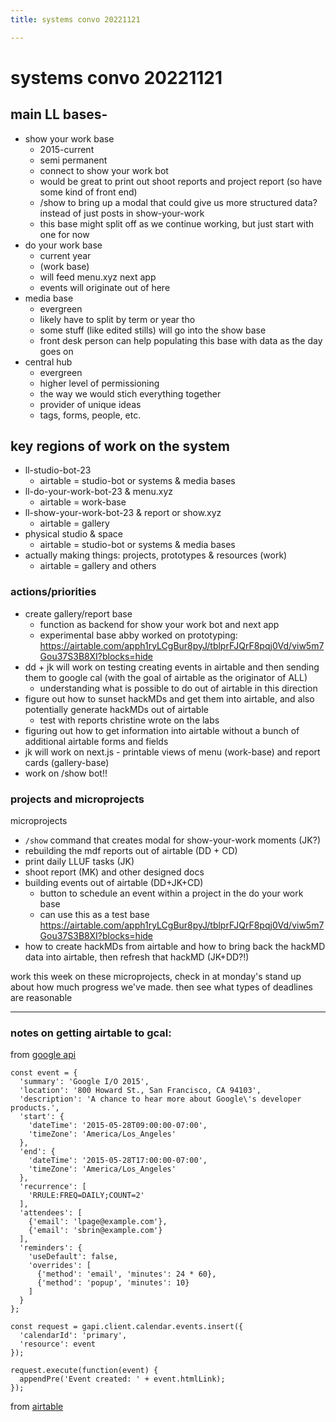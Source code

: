 ```yaml
---
title: systems convo 20221121

---
```


# systems convo 20221121

## main LL bases-
* show your work base
    * 2015-current
    * semi permanent 
    * connect to show your work bot
    * would be great to print out shoot reports and project report (so have some kind of front end)
    * /show to bring up a modal that could give us more structured data? instead of just posts in show-your-work
    * this base might split off as we continue working, but just start with one for now
* do your work base
    * current year
    * (work base)
    * will feed menu.xyz next app
    * events will originate out of here
* media base
    * evergreen
    * likely have to split by term or year tho
    * some stuff (like edited stills) will go into the show base
    * front desk person can help populating this base with data as the day goes on
* central hub
    * evergreen
    * higher level of permissioning
    * the way we would stich everything together
    * provider of unique ideas
    * tags, forms, people, etc.

## key regions of work on the system

- ll-studio-bot-23
    - airtable = studio-bot or systems & media bases
- ll-do-your-work-bot-23 & menu.xyz
    - airtable = work-base
- ll-show-your-work-bot-23 & report or show.xyz
    - airtable = gallery
- physical studio & space
    - airtable = studio-bot or systems  & media bases
- actually making things: projects, prototypes & resources (work)
    - airtable = gallery and others


### actions/priorities
* create gallery/report base
    * function as backend for show your work bot and next app
    * experimental base abby worked on prototyping: https://airtable.com/apph1ryLCgBur8pyJ/tblprFJQrF8pqj0Vd/viw5m7Gou37S3B8XI?blocks=hide
* dd + jk will work on testing creating events in airtable and then sending them to google cal (with the goal of airtable as the originator of ALL)
    * understanding what is possible to do out of airtable in this direction
* figure out how to sunset hackMDs and get them into airtable, and also potentially generate hackMDs out of airtable 
    * test with reports christine wrote on the labs
* figuring out how to get information into airtable without a bunch of additional airtable forms and fields
* jk will work on next.js - printable views of menu (work-base) and report cards (gallery-base)
* work on /show bot!!

### projects and microprojects

microprojects
* `/show` command that creates modal for show-your-work moments (JK?)
* rebuilding the mdf reports out of airtable (DD + CD)
* print daily LLUF tasks (JK)
* shoot report (MK) and other designed docs
* building events out of airtable (DD+JK+CD)
    * button to schedule an event within a project in the do your work base
    * can use this as a test base https://airtable.com/apph1ryLCgBur8pyJ/tblprFJQrF8pqj0Vd/viw5m7Gou37S3B8XI?blocks=hide
* how to create hackMDs from airtable and how to bring back the hackMD data into airtable, then refresh that hackMD (JK+DD?!)

work this week on these microprojects, check in at monday's stand up about how much progress we've made. then see what types of deadlines are reasonable


---
### notes on getting airtable to gcal:

from [google api](https://developers.google.com/calendar/api/guides/create-events#javascript)
```
const event = {
  'summary': 'Google I/O 2015',
  'location': '800 Howard St., San Francisco, CA 94103',
  'description': 'A chance to hear more about Google\'s developer products.',
  'start': {
    'dateTime': '2015-05-28T09:00:00-07:00',
    'timeZone': 'America/Los_Angeles'
  },
  'end': {
    'dateTime': '2015-05-28T17:00:00-07:00',
    'timeZone': 'America/Los_Angeles'
  },
  'recurrence': [
    'RRULE:FREQ=DAILY;COUNT=2'
  ],
  'attendees': [
    {'email': 'lpage@example.com'},
    {'email': 'sbrin@example.com'}
  ],
  'reminders': {
    'useDefault': false,
    'overrides': [
      {'method': 'email', 'minutes': 24 * 60},
      {'method': 'popup', 'minutes': 10}
    ]
  }
};

const request = gapi.client.calendar.events.insert({
  'calendarId': 'primary',
  'resource': event
});

request.execute(function(event) {
  appendPre('Event created: ' + event.htmlLink);
});
```


from [airtable](https://support.airtable.com/docs/automatically-schedule-google-calendar-events-from-airtable)
